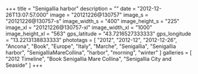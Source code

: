 +++
title = "Senigallia harbor"
description = ""
date = "2012-12-26T13:07:57.000"
image = "20121226@130757"
image_s = "20121226@130757-s"
image_width_s = "400"
image_height_s = "225"
image_xl = "20121226@130757-xl"
image_width_xl = "1000"
image_height_xl = "563"
gps_latitude = "43.7216527333333"
gps_longitude = "13.2213138833333"
phototags = [ "2012", "2012-12", "2012-12-26", "Ancona", "Book", "Europe", "Italy", "Marche", "Senigallia", "Senigallia harbor", "SenigalliaMareCollina", "harbor", "morning", "winter" ]
galleries = [ "2012 Timeline", "Book Senigallia Mare Collina", "Senigallia City and Seaside" ]
+++
